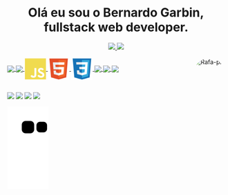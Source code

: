 <div align="center">
  <h1> Olá eu sou o Bernardo Garbin, fullstack web developer. </h1>
</div>

<div align="center">
  <a href="https://github.com/bernardogarbin">
  <img height="180em" src="https://github-readme-stats.vercel.app/api?username=bernardogarbin&show_icons=true&theme=dracula&include_all_commits=true&count_private=true"/>
  <img height="180em" src="https://github-readme-stats.vercel.app/api/top-langs/?username=bernardogarbin&layout=compact&langs_count=7&theme=dracula"/>
</div>
 
<div style="display: inline_block"><br>
  <img align="center" width="50" src="https://cdn.jsdelivr.net/gh/devicons/devicon/icons/ruby/ruby-plain-wordmark.svg" />
  <img align="center" width="50" src="https://cdn.jsdelivr.net/gh/devicons/devicon/icons/rails/rails-original-wordmark.svg" />
  <img align="center" width="50" src="https://raw.githubusercontent.com/devicons/devicon/master/icons/javascript/javascript-plain.svg">
  <img align="center" width="50" src="https://raw.githubusercontent.com/devicons/devicon/master/icons/html5/html5-original.svg">
  <img align="center" width="50" src="https://raw.githubusercontent.com/devicons/devicon/master/icons/css3/css3-original.svg">
  <img align="center" width="50" src="https://cdn.jsdelivr.net/gh/devicons/devicon/icons/c/c-original.svg">
  <img align="center" width="50" src="https://cdn.jsdelivr.net/gh/devicons/devicon/icons/figma/figma-original.svg">
  <img align="center" width="50" src="https://cdn.jsdelivr.net/gh/devicons/devicon/icons/photoshop/photoshop-line.svg">

          
  <img align="right" alt="Rafa-pic" height="115" style="border-radius:50px;" src="https://static.wikia.nocookie.net/darkstalkers/images/8/8c/Hsien-ko-leilei.gif/revision/latest/scale-to-width-down/119?cb=20110829040032">
</div>
  
  ##
  
<div> 
  <a href="https://instagram.com/trashtakoyaki" target="_blank"><img src="https://img.shields.io/badge/-Instagram-%23E4405F?style=for-the-badge&logo=instagram&logoColor=white" target="_blank"></a>
  <a href = "mailto:bernardo.garbin@gmail.com"><img src="https://img.shields.io/badge/-Gmail-%23333?style=for-the-badge&logo=gmail&logoColor=white" target="_blank"></a>
  <a href="https://www.linkedin.com/in/bernardogarbin" target="_blank"><img src="https://img.shields.io/badge/-LinkedIn-%230077B5?style=for-the-badge&logo=linkedin&logoColor=white" target="_blank"></a> 
  <a href="www.youtube.com/channel/UCaOBMPRCkwtRoR_y8BWDQDQ" target="_blank"><img src="https://img.shields.io/badge/YouTube-FF0000?style=for-the-badge&logo=youtube&logoColor=white" target="_blank"></a>
 
  ![Snake animation](https://github.com/bernardogarbin/bernardogarbin/blob/output/github-contribution-grid-snake.svg)
</div>
